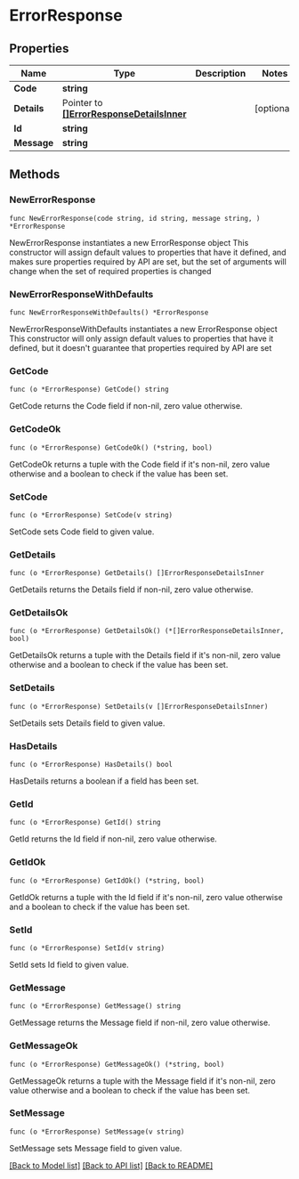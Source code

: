 # ErrorResponse

## Properties

Name | Type | Description | Notes
------------ | ------------- | ------------- | -------------
**Code** | **string** |  | 
**Details** | Pointer to [**[]ErrorResponseDetailsInner**](ErrorResponseDetailsInner.md) |  | [optional] 
**Id** | **string** |  | 
**Message** | **string** |  | 

## Methods

### NewErrorResponse

`func NewErrorResponse(code string, id string, message string, ) *ErrorResponse`

NewErrorResponse instantiates a new ErrorResponse object
This constructor will assign default values to properties that have it defined,
and makes sure properties required by API are set, but the set of arguments
will change when the set of required properties is changed

### NewErrorResponseWithDefaults

`func NewErrorResponseWithDefaults() *ErrorResponse`

NewErrorResponseWithDefaults instantiates a new ErrorResponse object
This constructor will only assign default values to properties that have it defined,
but it doesn't guarantee that properties required by API are set

### GetCode

`func (o *ErrorResponse) GetCode() string`

GetCode returns the Code field if non-nil, zero value otherwise.

### GetCodeOk

`func (o *ErrorResponse) GetCodeOk() (*string, bool)`

GetCodeOk returns a tuple with the Code field if it's non-nil, zero value otherwise
and a boolean to check if the value has been set.

### SetCode

`func (o *ErrorResponse) SetCode(v string)`

SetCode sets Code field to given value.


### GetDetails

`func (o *ErrorResponse) GetDetails() []ErrorResponseDetailsInner`

GetDetails returns the Details field if non-nil, zero value otherwise.

### GetDetailsOk

`func (o *ErrorResponse) GetDetailsOk() (*[]ErrorResponseDetailsInner, bool)`

GetDetailsOk returns a tuple with the Details field if it's non-nil, zero value otherwise
and a boolean to check if the value has been set.

### SetDetails

`func (o *ErrorResponse) SetDetails(v []ErrorResponseDetailsInner)`

SetDetails sets Details field to given value.

### HasDetails

`func (o *ErrorResponse) HasDetails() bool`

HasDetails returns a boolean if a field has been set.

### GetId

`func (o *ErrorResponse) GetId() string`

GetId returns the Id field if non-nil, zero value otherwise.

### GetIdOk

`func (o *ErrorResponse) GetIdOk() (*string, bool)`

GetIdOk returns a tuple with the Id field if it's non-nil, zero value otherwise
and a boolean to check if the value has been set.

### SetId

`func (o *ErrorResponse) SetId(v string)`

SetId sets Id field to given value.


### GetMessage

`func (o *ErrorResponse) GetMessage() string`

GetMessage returns the Message field if non-nil, zero value otherwise.

### GetMessageOk

`func (o *ErrorResponse) GetMessageOk() (*string, bool)`

GetMessageOk returns a tuple with the Message field if it's non-nil, zero value otherwise
and a boolean to check if the value has been set.

### SetMessage

`func (o *ErrorResponse) SetMessage(v string)`

SetMessage sets Message field to given value.



[[Back to Model list]](../README.md#documentation-for-models) [[Back to API list]](../README.md#documentation-for-api-endpoints) [[Back to README]](../README.md)


